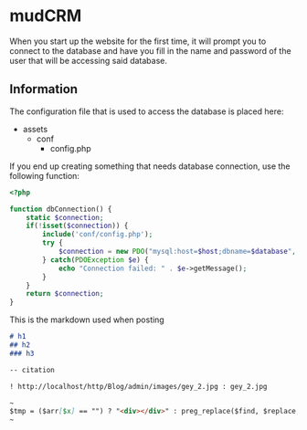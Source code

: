# mudCRM
When you start up the website for the first time, it will prompt you to connect to the database and have you fill in the name and password of the user that will be accessing said database.


## Information 

The configuration file that is used to access the database is placed here:

- assets
    - conf
        - config.php
        
If you end up creating something that needs database connection, use the following function:
```php
<?php

function dbConnection() { 
    static $connection;
    if(!isset($connection)) {
        include('conf/config.php');
        try {
            $connection = new PDO("mysql:host=$host;dbname=$database", $username, $pass);
        } catch(PDOException $e) {
            echo "Connection failed: " . $e->getMessage();
        }
    }
    return $connection;
}
```
This is the markdown used when posting

```Markdown
# h1
## h2
### h3

-- citation

! http://localhost/http/Blog/admin/images/gey_2.jpg : gey_2.jpg

~
$tmp = ($arr[$x] == "") ? "<div></div>" : preg_replace($find, $replace, $arr[$x]);
~
```
